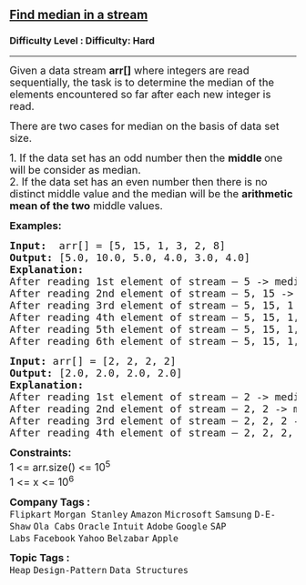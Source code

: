 <h2><a href="https://www.geeksforgeeks.org/problems/find-median-in-a-stream-1587115620/1?itm_source=geeksforgeeks&itm_medium=article&itm_campaign=practice_card">Find median in a stream</a></h2><h3>Difficulty Level : Difficulty: Hard</h3><hr><div class="problems_problem_content__Xm_eO"><p><span style="font-size: 18px;">Given a data stream&nbsp;<strong>arr[]</strong>&nbsp;where integers are read sequentially,</span><span style="font-size: 18px;">&nbsp;</span><span style="font-size: 18px;">the task is to determine the median of the elements encountered so far after each new integer is read.</span></p>
<p><span style="font-size: 18px;">There are two cases for median on the basis of data set size.</span></p>
<p><span style="font-size: 18px;">1. If the data set has an odd number then the <strong>middle </strong>one will be consider as median.<br></span><span style="font-size: 18px;">2. If the data set has an even number then there is no distinct middle value and the median will be the <strong>arithmetic mean of the two</strong> middle values.</span></p>
<p><span style="font-size: 18px;"><strong>Examples:</strong></span></p>
<pre><span style="font-size: 18px;"><strong>Input:  </strong>arr[] = [5, 15, 1, 3, 2, 8]<strong>
Output: </strong>[5.0, 10.0, 5.0, 4.0, 3.0, 4.0] <strong>
Explanation: 
</strong>After reading 1st element of stream – 5 -&gt; median = 5.0
After reading 2nd element of stream – 5, 15 -&gt; median = (5+15)/2 = 10.0 
After reading 3rd element of stream – 5, 15, 1 -&gt; median = 5.0
After reading 4th element of stream – 5, 15, 1, 3 -&gt;  median = (3+5)/2 = 4.0
After reading 5th element of stream – 5, 15, 1, 3, 2 -&gt; median = 3.0
After reading 6th element of stream – 5, 15, 1, 3, 2, 8 -&gt;  median = (3+5)/2 = 4.0</span></pre>
<pre><span style="font-size: 18px;"><strong>Input: </strong>arr[] = [2, 2, 2, 2]</span><br><span style="font-size: 18px;"><strong>Output: </strong>[2.0, 2.0, 2.0, 2.0]</span><br><span style="font-size: 18px;"><strong>Explanation: </strong></span><br><span style="font-size: 18px;">After reading 1st element of stream – 2 -&gt; median = 2.0</span><br><span style="font-size: 18px;">After reading 2nd element of stream – 2, 2 -&gt; median = (2+2)/2 = 2.0</span><br><span style="font-size: 18px;">After reading 3rd element of stream – 2, 2, 2 -&gt; median = 2.0</span><br><span style="font-size: 18px;">After reading 4th element of stream – 2, 2, 2, 2 -&gt;&nbsp; median = (2+2)/2 = 2.0</span></pre>
<div><span style="font-size: 18px;"><strong>Constraints:</strong></span></div>
<div><span style="font-size: 18px;">1<strong>&nbsp;</strong>&lt;= arr.size() &lt;= 10<sup>5</sup></span><br><span style="font-size: 18px;">1 &lt;= x &lt;= 10<sup>6</sup></span></div></div><p><span style=font-size:18px><strong>Company Tags : </strong><br><code>Flipkart</code>&nbsp;<code>Morgan Stanley</code>&nbsp;<code>Amazon</code>&nbsp;<code>Microsoft</code>&nbsp;<code>Samsung</code>&nbsp;<code>D-E-Shaw</code>&nbsp;<code>Ola Cabs</code>&nbsp;<code>Oracle</code>&nbsp;<code>Intuit</code>&nbsp;<code>Adobe</code>&nbsp;<code>Google</code>&nbsp;<code>SAP Labs</code>&nbsp;<code>Facebook</code>&nbsp;<code>Yahoo</code>&nbsp;<code>Belzabar</code>&nbsp;<code>Apple</code>&nbsp;<br><p><span style=font-size:18px><strong>Topic Tags : </strong><br><code>Heap</code>&nbsp;<code>Design-Pattern</code>&nbsp;<code>Data Structures</code>&nbsp;